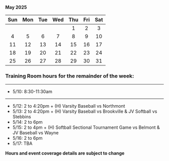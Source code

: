 **May 2025**

|Sun|Mon|Tue|Wed|Thu|Fri|Sat|
|:---:|:---:|:---:|:---:|:---:|:---:|:---:|
|   |   |   |   |1  |2  |3  |
|4  |5  |6  |7  |8  |9  |10 |
|11 |12 |13 |14 |15 |16 |17 |
|18 |19 |20 |21 |22 |23 |24 |
|25 |26 |27 |28 |29 |30 |31 |


### Training Room hours for the remainder of the week:
---
* 5/10: 8:30-11:30am
---
* 5/12: 2 to 4:20pm + (H) Varsity Baseball vs Northmont
* 5/13: 2 to 4:20pm + (H) Varsity Baseball vs Brookville & JV Softball vs Stebbins
* 5/14: 2 to 6pm
* 5/15: 2 to 4pm + (H) Softball Sectional Tournament Game vs Belmont & JV Baseball vs Wayne
* 5/16: 2 to 6pm
* 5/17: TBA

**Hours and event coverage details are subject to change**

